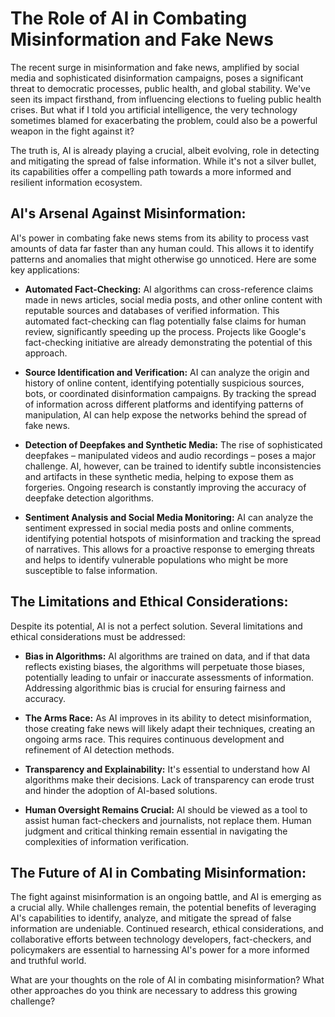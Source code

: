 # The Role of AI in Combating Misinformation and Fake News

The recent surge in misinformation and fake news, amplified by social media and sophisticated disinformation campaigns, poses a significant threat to democratic processes, public health, and global stability.  We've seen its impact firsthand, from influencing elections to fueling public health crises.  But what if I told you artificial intelligence, the very technology sometimes blamed for exacerbating the problem, could also be a powerful weapon in the fight against it?

The truth is, AI is already playing a crucial, albeit evolving, role in detecting and mitigating the spread of false information.  While it's not a silver bullet, its capabilities offer a compelling path towards a more informed and resilient information ecosystem.

## AI's Arsenal Against Misinformation:

AI's power in combating fake news stems from its ability to process vast amounts of data far faster than any human could.  This allows it to identify patterns and anomalies that might otherwise go unnoticed.  Here are some key applications:

* **Automated Fact-Checking:** AI algorithms can cross-reference claims made in news articles, social media posts, and other online content with reputable sources and databases of verified information.  This automated fact-checking can flag potentially false claims for human review, significantly speeding up the process.  Projects like Google's fact-checking initiative are already demonstrating the potential of this approach.

* **Source Identification and Verification:**  AI can analyze the origin and history of online content, identifying potentially suspicious sources, bots, or coordinated disinformation campaigns. By tracking the spread of information across different platforms and identifying patterns of manipulation, AI can help expose the networks behind the spread of fake news.

* **Detection of Deepfakes and Synthetic Media:** The rise of sophisticated deepfakes – manipulated videos and audio recordings – poses a major challenge. AI, however, can be trained to identify subtle inconsistencies and artifacts in these synthetic media, helping to expose them as forgeries.  Ongoing research is constantly improving the accuracy of deepfake detection algorithms.

* **Sentiment Analysis and Social Media Monitoring:**  AI can analyze the sentiment expressed in social media posts and online comments, identifying potential hotspots of misinformation and tracking the spread of narratives. This allows for a proactive response to emerging threats and helps to identify vulnerable populations who might be more susceptible to false information.

## The Limitations and Ethical Considerations:

Despite its potential, AI is not a perfect solution.  Several limitations and ethical considerations must be addressed:

* **Bias in Algorithms:** AI algorithms are trained on data, and if that data reflects existing biases, the algorithms will perpetuate those biases, potentially leading to unfair or inaccurate assessments of information.  Addressing algorithmic bias is crucial for ensuring fairness and accuracy.

* **The Arms Race:**  As AI improves in its ability to detect misinformation, those creating fake news will likely adapt their techniques, creating an ongoing arms race.  This requires continuous development and refinement of AI detection methods.

* **Transparency and Explainability:**  It's essential to understand how AI algorithms make their decisions.  Lack of transparency can erode trust and hinder the adoption of AI-based solutions.

* **Human Oversight Remains Crucial:**  AI should be viewed as a tool to assist human fact-checkers and journalists, not replace them.  Human judgment and critical thinking remain essential in navigating the complexities of information verification.


## The Future of AI in Combating Misinformation:

The fight against misinformation is an ongoing battle, and AI is emerging as a crucial ally.  While challenges remain, the potential benefits of leveraging AI's capabilities to identify, analyze, and mitigate the spread of false information are undeniable.  Continued research, ethical considerations, and collaborative efforts between technology developers, fact-checkers, and policymakers are essential to harnessing AI's power for a more informed and truthful world.

What are your thoughts on the role of AI in combating misinformation?  What other approaches do you think are necessary to address this growing challenge?
